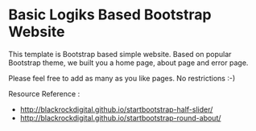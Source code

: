 # Basic Logiks Based Bootstrap Website

This template is Bootstrap based simple website. Based on popular Bootstrap theme, we
built you a home page, about page and error page.

Please feel free to add as many as you like pages. No restrictions :-)

Resource Reference : 
+ http://blackrockdigital.github.io/startbootstrap-half-slider/
+ http://blackrockdigital.github.io/startbootstrap-round-about/
